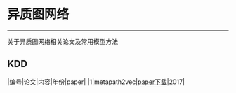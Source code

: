 # 异质图网络
---
关于异质图网络相关论文及常用模型方法

## KDD
|编号|论文|内容|年份|paper|
|1|metapath2vec|[paper下载](./paper/KDD2017metapath2vec.pdf)|2017|